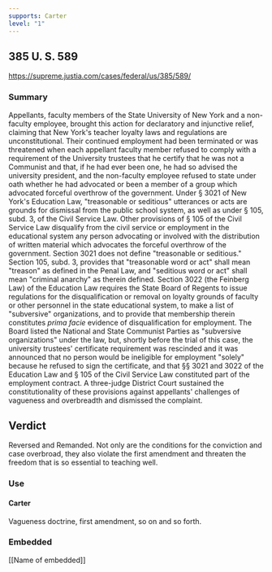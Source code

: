 ```yaml
---
supports: Carter
level: "1"
---
```

## 385 U. S. 589

https://supreme.justia.com/cases/federal/us/385/589/

### Summary

Appellants, faculty members of the State University of New York and a non-faculty employee, brought this action for declaratory and injunctive relief, claiming that New York's teacher loyalty laws and regulations are unconstitutional. Their continued employment had been terminated or was threatened when each appellant faculty member refused to comply with a requirement of the University trustees that he certify that he was not a Communist and that, if he had ever been one, he had so advised the university president, and the non-faculty employee refused to state under oath whether he had advocated or been a member of a group which advocated forceful overthrow of the government. Under § 3021 of New York's Education Law, "treasonable or seditious" utterances or acts are grounds for dismissal from the public school system, as well as under § 105, subd. 3, of the Civil Service Law. Other provisions of § 105 of the Civil Service Law disqualify from the civil service or employment in the educational system any person advocating or involved with the distribution of written material which advocates the forceful overthrow of the government. Section 3021 does not define "treasonable or seditious." Section 105, subd. 3, provides that "treasonable word or act" shall mean "treason" as defined in the Penal Law, and "seditious word or act" shall mean "criminal anarchy" as therein defined. Section 3022 (the Feinberg Law) of the Education Law requires the State Board of Regents to issue regulations for the disqualification or removal on loyalty grounds of faculty or other personnel in the state educational system, to make a list of "subversive" organizations, and to provide that membership therein constitutes _prima facie_ evidence of disqualification for employment. The Board listed the National and State Communist Parties as "subversive organizations" under the law, but, shortly before the trial of this case, the university trustees' certificate requirement was rescinded and it was announced that no person would be ineligible for employment "solely" because he refused to sign the certificate, and that §§ 3021 and 3022 of the Education Law and § 105 of the Civil Service Law constituted part of the employment contract. A three-judge District Court sustained the constitutionality of these provisions against appellants' challenges of vagueness and overbreadth and dismissed the complaint.

## Verdict
Reversed and Remanded. Not only are the conditions for the conviction and case overbroad, they also violate the first amendment and threaten the freedom that is so essential to teaching well.

### Use

#### Carter
Vagueness doctrine, first amendment, so on and so forth.

### Embedded

[[Name of embedded]]